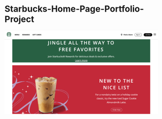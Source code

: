 # Starbucks-Home-Page-Portfolio-Project

<img src="https://github.com/Npbyan/Starbucks-Home-Page-Portfolio-Project/blob/main/Starbucks%20Home%20Page.png">
